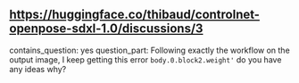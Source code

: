 ## https://huggingface.co/thibaud/controlnet-openpose-sdxl-1.0/discussions/3

contains_question: yes
question_part: Following exactly the workflow on the output image, I keep getting this error `body.0.block2.weight'` do you have any ideas why?